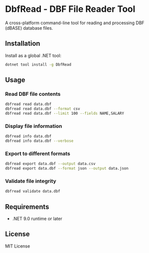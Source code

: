# DbfRead - DBF File Reader Tool

A cross-platform command-line tool for reading and processing DBF (dBASE) database files.

## Installation

Install as a global .NET tool:

```bash
dotnet tool install -g DbfRead
```

## Usage

### Read DBF file contents
```bash
dbfread read data.dbf
dbfread read data.dbf --format csv
dbfread read data.dbf --limit 100 --fields NAME,SALARY
```

### Display file information
```bash
dbfread info data.dbf
dbfread info data.dbf --verbose
```

### Export to different formats
```bash
dbfread export data.dbf --output data.csv
dbfread export data.dbf --format json --output data.json
```

### Validate file integrity
```bash
dbfread validate data.dbf
```

## Requirements

- .NET 9.0 runtime or later

## License

MIT License